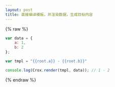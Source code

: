 ```yaml
---
layout: post
title: 直接编译模板，并渲染数据，生成目标内容
---
```


{% raw %}

```js
var data = {
    a: 1,
    b: 2
};

var tmpl = "{{root.a}} - {{root.b}}"

console.log(Crox.render(tmpl, data)); // 1 - 2
```

{% endraw %}

